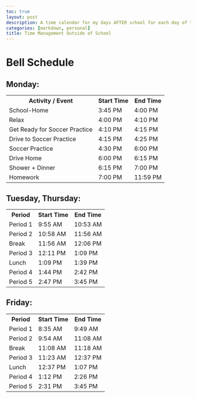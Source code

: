 ```yaml
---
toc: true
layout: post
description: A time calendar for my days AFTER school for each day of the week
categories: [markdown, personal]
title: Time Management Outside of School
---
```


<h1>Bell Schedule</h1>

<h2>Monday:</h2>
<table>
    <tr>
        <th>Activity / Event</th>
        <th>Start Time</th>
        <th>End Time</th>
    </tr>
    <tr>
        <td>School-Home</td>
        <td>3:45 PM</td>
        <td>4:00 PM</td>
    </tr>
    <tr>
        <td>Relax</td>
        <td>4:00 PM</td>
        <td>4:10 PM</td>
    </tr>
    <tr>
        <td>Get Ready for Soccer Practice</td>
        <td>4:10 PM</td>
        <td>4:15 PM</td>
    </tr>
    <tr>
        <td>Drive to Soccer Practice</td>
        <td>4:15 PM</td>
        <td>4:25 PM</td>
    </tr>
    <tr>
        <td>Soccer Practice</td>
        <td>4:30 PM</td>
        <td>6:00 PM</td>
    </tr>
    <tr>
        <td>Drive Home</td>
        <td>6:00 PM</td>
        <td>6:15 PM</td>
    </tr>
    <tr>
        <td>Shower + Dinner</td>
        <td>6:15 PM</td>
        <td>7:00 PM</td>
    </tr>
    <tr>
        <td>Homework</td>
        <td>7:00 PM</td>
        <td>11:59 PM</td>
    </tr>    
</table>
<h2>Tuesday, Thursday:</h2>
<table>
    <tr>
        <th>Period</th>
        <th>Start Time</th>
        <th>End Time</th>
    </tr>
    <tr>
        <td>Period 1</td>
        <td>9:55 AM</td>
        <td>10:53 AM</td>
    </tr>
    <tr>
        <td>Period 2</td>
        <td>10:58 AM</td>
        <td>11:56 AM</td>
    </tr>
    <tr>
        <td>Break</td>
        <td>11:56 AM</td>
        <td>12:06 PM</td>
    </tr>
    <tr>
        <td>Period 3</td>
        <td>12:11 PM</td>
        <td>1:09 PM</td>
    </tr>
    <tr>
        <td>Lunch</td>
        <td>1:09 PM</td>
        <td>1:39 PM</td>
    </tr>
    <tr>
        <td>Period 4</td>
        <td>1:44 PM</td>
        <td>2:42 PM</td>
    </tr>
    <tr>
        <td>Period 5</td>
        <td>2:47 PM</td>
        <td>3:45 PM</td>
    </tr>    
</table>
<h2>Friday:</h2>
<table>
    <tr>
        <th>Period</th>
        <th>Start Time</th>
        <th>End Time</th>
    </tr>
    <tr>
        <td>Period 1</td>
        <td>8:35 AM</td>
        <td>9:49 AM</td>
    </tr>
    <tr>
        <td>Period 2</td>
        <td>9:54 AM</td>
        <td>11:08 AM</td>
    </tr>
    <tr>
        <td>Break</td>
        <td>11:08 AM</td>
        <td>11:18 AM</td>
    </tr>
    <tr>
        <td>Period 3</td>
        <td>11:23 AM</td>
        <td>12:37 PM</td>
    </tr>
    <tr>
        <td>Lunch</td>
        <td>12:37 PM</td>
        <td>1:07 PM</td>
    </tr>
    <tr>
        <td>Period 4</td>
        <td>1:12 PM</td>
        <td>2:26 PM</td>
    </tr>
    <tr>
        <td>Period 5</td>
        <td>2:31 PM</td>
        <td>3:45 PM</td>
    </tr>
</table>